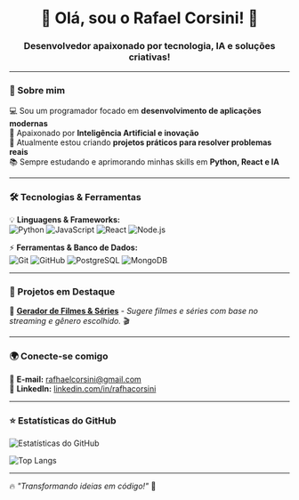 <h1 align="center">👋 Olá, sou o Rafael Corsini! 🚀</h1>
<h3 align="center">Desenvolvedor apaixonado por tecnologia, IA e soluções criativas!</h3>

---

### 🎯 Sobre mim
💻 Sou um programador focado em **desenvolvimento de aplicações modernas**  
🤖 Apaixonado por **Inteligência Artificial e inovação**  
🚀 Atualmente estou criando **projetos práticos para resolver problemas reais**  
📚 Sempre estudando e aprimorando minhas skills em **Python, React e IA**  

---

### 🛠️ Tecnologias & Ferramentas
💡 **Linguagens & Frameworks:**  
![Python](https://img.shields.io/badge/Python-3776AB?style=for-the-badge&logo=python&logoColor=white) 
![JavaScript](https://img.shields.io/badge/JavaScript-F7DF1E?style=for-the-badge&logo=javascript&logoColor=black)
![React](https://img.shields.io/badge/React-20232A?style=for-the-badge&logo=react&logoColor=61DAFB)
![Node.js](https://img.shields.io/badge/Node.js-339933?style=for-the-badge&logo=nodedotjs&logoColor=white)

⚡ **Ferramentas & Banco de Dados:**  
![Git](https://img.shields.io/badge/Git-F05032?style=for-the-badge&logo=git&logoColor=white)
![GitHub](https://img.shields.io/badge/GitHub-181717?style=for-the-badge&logo=github&logoColor=white)
![PostgreSQL](https://img.shields.io/badge/PostgreSQL-336791?style=for-the-badge&logo=postgresql&logoColor=white)
![MongoDB](https://img.shields.io/badge/MongoDB-4EA94B?style=for-the-badge&logo=mongodb&logoColor=white)

---

### 🚀 Projetos em Destaque
📌 **[Gerador de Filmes & Séries](https://github.com/rafhacorsini/gerador-filme)** - *Sugere filmes e séries com base no streaming e gênero escolhido.* 🎬  


---

### 🌍 Conecte-se comigo
📩 **E-mail:** [rafhaelcorsini@gmail.com](mailto:rafhaelcorsini@gmail.com)  
💼 **LinkedIn:** [linkedin.com/in/rafhacorsini]([https://linkedin.com/in/rafhacorsini](https://www.linkedin.com/in/rafhael-corsini-084392323/))  

---

### ⭐ Estatísticas do GitHub
![Estatísticas do GitHub](https://github-readme-stats.vercel.app/api?username=rafhacorsini&show_icons=true&theme=radical)

![Top Langs](https://github-readme-stats.vercel.app/api/top-langs/?username=rafhacorsini&layout=compact&theme=radical)

---

🔥 *"Transformando ideias em código!"* 🚀  
